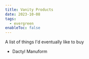 ```yaml
---
title: Vanity Products
date: 2023-10-08
tags:
  - evergreen
enableToc: false
---
```

A list of things I'd eventually like to buy
- Dactyl Manuform